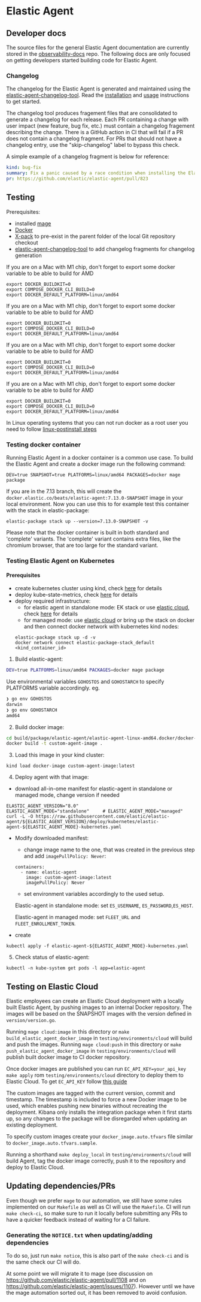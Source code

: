 # Elastic Agent

## Developer docs

The source files for the general Elastic Agent documentation are currently stored
in the [observability-docs](https://github.com/elastic/observability-docs) repo. The following docs are only focused on getting developers started building code for Elastic Agent.

### Changelog

The changelog for the Elastic Agent is generated and maintained using the [elastic-agent-changelog-tool](https://github.com/elastic/elastic-agent-changelog-tool). Read the [installation](https://github.com/elastic/elastic-agent-changelog-tool/blob/main/docs/install.md)
and [usage](https://github.com/elastic/elastic-agent-changelog-tool/blob/main/docs/usage.md#im-a-developer) instructions to get started.

The changelog tool produces fragement files that are consolidated to generate a changelog for each release. Each PR containing a change with user
impact (new feature, bug fix, etc.) must contain a changelog fragement describing the change. There is a GitHub action in CI that will fail
if a PR does not contain a changelog fragment. For PRs that should not have a changelog entry, use the "skip-changelog" label to bypass
this check.

A simple example of a changelog fragment is below for reference:

```yml
kind: bug-fix
summary: Fix a panic caused by a race condition when installing the Elastic Agent.
pr: https://github.com/elastic/elastic-agent/pull/823
```

## Testing

Prerequisites:
- installed [mage](https://github.com/magefile/mage)
- [Docker](https://docs.docker.com/get-docker/)
- [X-pack](https://github.com/elastic/beats/tree/main/x-pack) to pre-exist in the parent folder of the local Git repository checkout
- [elastic-agent-changelog-tool](https://github.com/elastic/elastic-agent-changelog-tool) to add changelog fragments for changelog generation

If you are on a Mac with M1 chip, don't forget to export some docker variable to be able to build for AMD
```
export DOCKER_BUILDKIT=0
export COMPOSE_DOCKER_CLI_BUILD=0
export DOCKER_DEFAULT_PLATFORM=linux/amd64
```

If you are on a Mac with M1 chip, don't forget to export some docker variable to be able to build for AMD
```
export DOCKER_BUILDKIT=0
export COMPOSE_DOCKER_CLI_BUILD=0
export DOCKER_DEFAULT_PLATFORM=linux/amd64
```

If you are on a Mac with M1 chip, don't forget to export some docker variable to be able to build for AMD
```
export DOCKER_BUILDKIT=0
export COMPOSE_DOCKER_CLI_BUILD=0
export DOCKER_DEFAULT_PLATFORM=linux/amd64
```

If you are on a Mac with M1 chip, don't forget to export some docker variable to be able to build for AMD
```
export DOCKER_BUILDKIT=0
export COMPOSE_DOCKER_CLI_BUILD=0
export DOCKER_DEFAULT_PLATFORM=linux/amd64
```

In Linux operating systems that you can not run docker as a root user you need to follow [linux-postinstall steps](https://docs.docker.com/engine/install/linux-postinstall/)

### Testing docker container

Running Elastic Agent in a docker container is a common use case. To build the Elastic Agent and create a docker image run the following command:

```
DEV=true SNAPSHOT=true PLATFORMS=linux/amd64 PACKAGES=docker mage package
```

If you are in the 7.13 branch, this will create the `docker.elastic.co/beats/elastic-agent:7.13.0-SNAPSHOT` image in your local environment. Now you can use this to for example test this container with the stack in elastic-package:

```
elastic-package stack up --version=7.13.0-SNAPSHOT -v
```

Please note that the docker container is built in both standard and 'complete' variants.
The 'complete' variant contains extra files, like the chromium browser, that are too large
for the standard variant.

### Testing Elastic Agent on Kubernetes

#### Prerequisites
- create kubernetes cluster using kind, check [here](https://github.com/elastic/beats/blob/main/metricbeat/module/kubernetes/_meta/test/docs/README.md) for details
- deploy kube-state-metrics, check [here](https://github.com/elastic/beats/blob/main/metricbeat/module/kubernetes/_meta/test/docs/README.md) for details
- deploy required infrastructure:
    - for elastic agent in standalone mode: EK stack or use [elastic cloud](https://cloud.elastic.co), check [here](https://github.com/elastic/beats/blob/main/metricbeat/module/kubernetes/_meta/test/docs/README.md) for details
    - for managed mode: use [elastic cloud](https://cloud.elastic.co) or bring up the stack on docker and then connect docker network with kubernetes kind nodes:
  ```
  elastic-package stack up -d -v
  docker network connect elastic-package-stack_default <kind_container_id>
  ```

1. Build elastic-agent:
```bash
DEV=true PLATFORMS=linux/amd64 PACKAGES=docker mage package
```

Use environmental variables `GOHOSTOS` and `GOHOSTARCH` to specify PLATFORMS variable accordingly. eg.
```bash
❯ go env GOHOSTOS
darwin
❯ go env GOHOSTARCH
amd64
```

2. Build docker image:
```bash
cd build/package/elastic-agent/elastic-agent-linux-amd64.docker/docker-build
docker build -t custom-agent-image .
```
3. Load this image in your kind cluster:
```
kind load docker-image custom-agent-image:latest
```
4. Deploy agent with that image:
- download all-in-ome manifest for elastic-agent in standalone or managed mode, change version if needed
```
ELASTIC_AGENT_VERSION="8.0"
ELASTIC_AGENT_MODE="standalone"     # ELASTIC_AGENT_MODE="managed"
curl -L -O https://raw.githubusercontent.com/elastic/elastic-agent/${ELASTIC_AGENT_VERSION}/deploy/kubernetes/elastic-agent-${ELASTIC_AGENT_MODE}-kubernetes.yaml
```
- Modify downloaded manifest:
    - change image name to the one, that was created in the previous step and add `imagePullPolicy: Never`:
    ```
    containers:
      - name: elastic-agent
        image: custom-agent-image:latest
        imagePullPolicy: Never
    ```
    - set environment variables accordingly to the used setup.

  Elastic-agent in standalone mode: set `ES_USERNAME`, `ES_PASSWORD`,`ES_HOST`.

  Elastic-agent in managed mode: set `FLEET_URL` and `FLEET_ENROLLMENT_TOKEN`.

- create
```
kubectl apply -f elastic-agent-${ELASTIC_AGENT_MODE}-kubernetes.yaml
```
5. Check status of elastic-agent:
```
kubectl -n kube-system get pods -l app=elastic-agent
```

## Testing on Elastic Cloud

Elastic employees can create an Elastic Cloud deployment with a locally
built Elastic Agent, by pushing images to an internal Docker repository. The images will be 
based on the SNAPSHOT images with the version defined in `version/version.go`.

Running `mage cloud:image` in this directory or `make build_elastic_agent_docker_image` in `testing/environments/cloud` will build and push the images. 
Running `mage cloud:push` in this directory or `make push_elastic_agent_docker_image` in `testing/environments/cloud` will publish built docker image to CI docker repository.

Once docker images are published you can run `EC_API_KEY=your_api_key make apply` rom `testing/environments/cloud` directory to deploy them to Elastic Cloud. 
To get `EC_API_KEY` follow [this guide](https://www.elastic.co/guide/en/cloud/current/ec-api-authentication.html)

The custom images are tagged with the current version, commit and timestamp. The
timestamp is included to force a new Docker image to be used, which enables pushing new
binaries without recreating the deployment. Kibana only installs the integration
package when it first starts up, so any changes to the package will be disregarded when
updating an existing deployment.


To specify custom images create your `docker_image.auto.tfvars` file similar to `docker_image.auto.tfvars.sample`. 

Running a shorthand `make deploy_local` in `testing/environments/cloud` will build Agent, tag the docker image correctly, push it to the repository and deploy to Elastic Cloud.

## Updating dependencies/PRs
Even though we prefer `mage` to our automation, we still have some
rules implemented on our `Makefile` as well as CI will use the
`Makefile`. CI will run `make check-ci`, so make sure to run it
locally before submitting any PRs to have a quicker feedback instead
of waiting for a CI failure.

### Generating the `NOTICE.txt` when updating/adding dependencies
To do so, just run `make notice`, this is also part of the `make
check-ci` and is the same check our CI will do.

At some point we will migrate it to mage (see discussion on
https://github.com/elastic/elastic-agent/pull/1108 and on
https://github.com/elastic/elastic-agent/issues/1107). However until
we have the mage automation sorted out, it has been removed to avoid
confusion.
